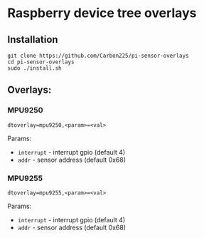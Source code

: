 # Raspberry device tree overlays


## Installation
```
git clone https://github.com/Carbon225/pi-sensor-overlays
cd pi-sensor-overlays
sudo ./install.sh
```


## Overlays:


### MPU9250
```
dtoverlay=mpu9250,<param>=<val>
```
Params:
- ```interrupt``` - interrupt gpio (default 4)
- ```addr``` - sensor address (default 0x68)


### MPU9255
```
dtoverlay=mpu9255,<param>=<val>
```
Params:
- ```interrupt``` - interrupt gpio (default 4)
- ```addr``` - sensor address (default 0x68)
